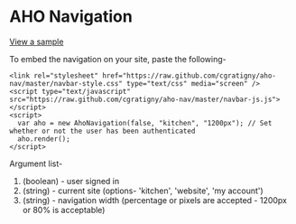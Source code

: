 # AHO Navigation

[View a sample](http://cgratigny.github.com/aho-nav/sample.html)

To embed the navigation on your site, paste the following-

    <link rel="stylesheet" href="https://raw.github.com/cgratigny/aho-nav/master/navbar-style.css" type="text/css" media="screen" />
    <script type="text/javascript" src="https://raw.github.com/cgratigny/aho-nav/master/navbar-js.js"></script>
    <script>
      var aho = new AhoNavigation(false, "kitchen", "1200px"); // Set whether or not the user has been authenticated
      aho.render();
    </script>
    
Argument list-

1. (boolean) - user signed in
2. (string) - current site (options- 'kitchen', 'website', 'my account')
3. (string) - navigation width (percentage or pixels are accepted - 1200px or 80% is acceptable)